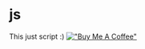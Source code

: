 # js
This just script :)
[!["Buy Me A Coffee"](https://ibb.co/k1fYFFY)](https://configure.bmw.co.uk/en_GB/configid/e28zncx9)
